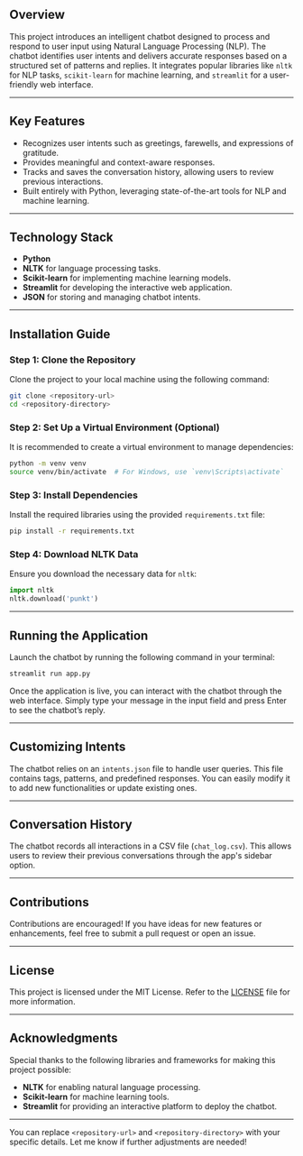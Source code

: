 

## Overview  
This project introduces an intelligent chatbot designed to process and respond to user input using Natural Language Processing (NLP). The chatbot identifies user intents and delivers accurate responses based on a structured set of patterns and replies. It integrates popular libraries like `nltk` for NLP tasks, `scikit-learn` for machine learning, and `streamlit` for a user-friendly web interface.

---

## Key Features  
- Recognizes user intents such as greetings, farewells, and expressions of gratitude.  
- Provides meaningful and context-aware responses.  
- Tracks and saves the conversation history, allowing users to review previous interactions.  
- Built entirely with Python, leveraging state-of-the-art tools for NLP and machine learning.  

---

## Technology Stack  
- **Python**  
- **NLTK** for language processing tasks.  
- **Scikit-learn** for implementing machine learning models.  
- **Streamlit** for developing the interactive web application.  
- **JSON** for storing and managing chatbot intents.

---

## Installation Guide  

### Step 1: Clone the Repository  
Clone the project to your local machine using the following command:  
```bash  
git clone <repository-url>  
cd <repository-directory>  
```  

### Step 2: Set Up a Virtual Environment (Optional)  
It is recommended to create a virtual environment to manage dependencies:  
```bash  
python -m venv venv  
source venv/bin/activate  # For Windows, use `venv\Scripts\activate`  
```  

### Step 3: Install Dependencies  
Install the required libraries using the provided `requirements.txt` file:  
```bash  
pip install -r requirements.txt  
```  

### Step 4: Download NLTK Data  
Ensure you download the necessary data for `nltk`:  
```python  
import nltk  
nltk.download('punkt')  
```  

---

## Running the Application  
Launch the chatbot by running the following command in your terminal:  
```bash  
streamlit run app.py  
```  
Once the application is live, you can interact with the chatbot through the web interface. Simply type your message in the input field and press Enter to see the chatbot’s reply.  

---

## Customizing Intents  
The chatbot relies on an `intents.json` file to handle user queries. This file contains tags, patterns, and predefined responses. You can easily modify it to add new functionalities or update existing ones.  

---

## Conversation History  
The chatbot records all interactions in a CSV file (`chat_log.csv`). This allows users to review their previous conversations through the app's sidebar option.  

---

## Contributions  
Contributions are encouraged! If you have ideas for new features or enhancements, feel free to submit a pull request or open an issue.  

---

## License  
This project is licensed under the MIT License. Refer to the [LICENSE](LICENSE) file for more information.  

---

## Acknowledgments  
Special thanks to the following libraries and frameworks for making this project possible:  
- **NLTK** for enabling natural language processing.  
- **Scikit-learn** for machine learning tools.  
- **Streamlit** for providing an interactive platform to deploy the chatbot.  

---

You can replace `<repository-url>` and `<repository-directory>` with your specific details. Let me know if further adjustments are needed!
